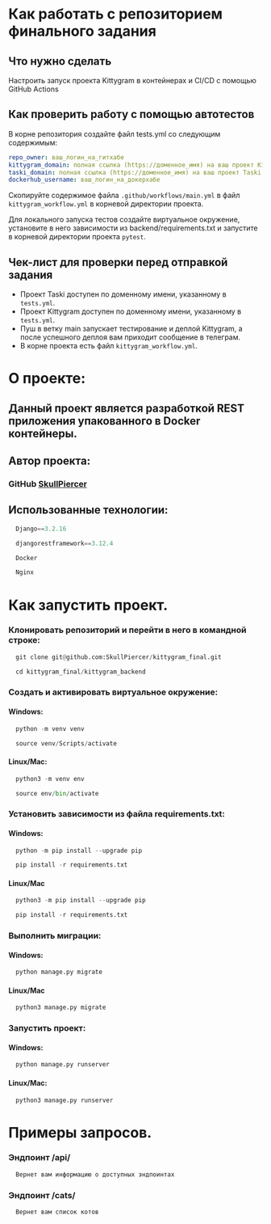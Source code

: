 #  Как работать с репозиторием финального задания

## Что нужно сделать

Настроить запуск проекта Kittygram в контейнерах и CI/CD с помощью GitHub Actions

## Как проверить работу с помощью автотестов

В корне репозитория создайте файл tests.yml со следующим содержимым:
```yaml
repo_owner: ваш_логин_на_гитхабе
kittygram_domain: полная ссылка (https://доменное_имя) на ваш проект Kittygram
taski_domain: полная ссылка (https://доменное_имя) на ваш проект Taski
dockerhub_username: ваш_логин_на_докерхабе
```

Скопируйте содержимое файла `.github/workflows/main.yml` в файл `kittygram_workflow.yml` в корневой директории проекта.

Для локального запуска тестов создайте виртуальное окружение, установите в него зависимости из backend/requirements.txt и запустите в корневой директории проекта `pytest`.

## Чек-лист для проверки перед отправкой задания

- Проект Taski доступен по доменному имени, указанному в `tests.yml`.
- Проект Kittygram доступен по доменному имени, указанному в `tests.yml`.
- Пуш в ветку main запускает тестирование и деплой Kittygram, а после успешного деплоя вам приходит сообщение в телеграм.
- В корне проекта есть файл `kittygram_workflow.yml`.

# О проекте:
## Данный проект является разработкой REST приложения упакованного в Docker контейнеры.

## Автор проекта:
### GitHub [SkullPiercer](https://github.com/)

## Использованные технологии:
```python
  Django==3.2.16
```
```python
  djangorestframework==3.12.4
```
```python
  Docker
```
```python
  Nginx
```

# Как запустить проект.
### **Клонировать репозиторий и перейти в него в командной строке:**
```python 
  git clone git@github.com:SkullPiercer/kittygram_final.git
```
```python
  cd kittygram_final/kittygram_backend
```
### **Cоздать и активировать виртуальное окружение:**
#### Windows:
```python
  python -m venv venv
```
```python
  source venv/Scripts/activate
```
#### Linux/Mac:
```python
  python3 -m venv env
```
```python
  source env/bin/activate
```
### **Установить зависимости из файла requirements.txt:**
#### Windows:
```python
  python -m pip install --upgrade pip
```
```python
  pip install -r requirements.txt
```
#### Linux/Mac
```python
  python3 -m pip install --upgrade pip
```
```python
  pip install -r requirements.txt
```
### **Выполнить миграции:**
#### Windows:
```python
  python manage.py migrate
```
#### Linux/Mac
```python
  python3 manage.py migrate
```
### **Запустить проект:**
#### Windows:
```python
  python manage.py runserver
```
#### Linux/Mac:
```python
  python3 manage.py runserver
```

# Примеры запросов.
### **Эндпоинт /api/**
```python 
  Вернет вам информацию о доступных эндпоинтах
```
### **Эндпоинт /cats/**
```python 
  Вернет вам список котов
```